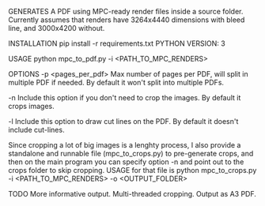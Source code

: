 GENERATES A PDF using MPC-ready render files inside a source folder.
Currently assumes that renders have 3264x4440 dimensions with bleed line, and 3000x4200 without.



INSTALLATION
pip install -r requirements.txt
PYTHON VERSION: 3

USAGE
python mpc_to_pdf.py -i <PATH_TO_MPC_RENDERS>

OPTIONS
-p <pages_per_pdf>  Max number of pages per PDF, will split in multiple PDF if needed. By default it won't split into multiple PDFs.

-n                  Include this option if you don't need to crop the images. By default it crops images.

-l                  Include this option to draw cut lines on the PDF. By default it doesn't include cut-lines.


Since cropping a lot of big images is a lenghty process, I also provide a standalone and runnable file (mpc_to_crops.py) to pre-generate crops, and then on the main program you can specify option -n and point out to the crops folder to skip cropping. USAGE for that file is python mpc_to_crops.py -i <PATH_TO_MPC_RENDERS> -o <OUTPUT_FOLDER>

TODO
More informative output.
Multi-threaded cropping.
Output as A3 PDF.